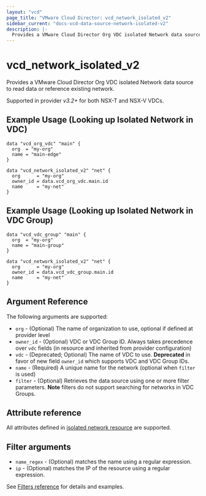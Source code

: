 ```yaml
---
layout: "vcd"
page_title: "VMware Cloud Director: vcd_network_isolated_v2"
sidebar_current: "docs-vcd-data-source-network-isolated-v2"
description: |-
  Provides a VMware Cloud Director Org VDC isolated Network data source to read data or reference existing network.
---
```


# vcd\_network\_isolated\_v2

Provides a VMware Cloud Director Org VDC isolated Network data source to read data or reference existing network.

Supported in provider *v3.2+* for both NSX-T and NSX-V VDCs.

## Example Usage (Looking up Isolated Network in VDC)

```hcl
data "vcd_org_vdc" "main" {
  org  = "my-org"
  name = "main-edge"
}

data "vcd_network_isolated_v2" "net" {
  org      = "my-org"
  owner_id = data.vcd_org_vdc.main.id
  name     = "my-net"
}
```

## Example Usage (Looking up Isolated Network in VDC Group)

```hcl
data "vcd_vdc_group" "main" {
  org  = "my-org"
  name = "main-group"
}

data "vcd_network_isolated_v2" "net" {
  org      = "my-org"
  owner_id = data.vcd_vdc_group.main.id
  name     = "my-net"
}
```

## Argument Reference

The following arguments are supported:

* `org` - (Optional) The name of organization to use, optional if defined at provider level
* `owner_id` - (Optional) VDC or VDC Group ID. Always takes precedence over `vdc` fields (in resource
and inherited from provider configuration)
* `vdc` - (Deprecated; Optional) The name of VDC to use. **Deprecated**  in favor of new field
  `owner_id` which supports VDC and VDC Group IDs.
* `name` - (Required) A unique name for the network (optional when `filter` is used)
* `filter` - (Optional) Retrieves the data source using one or more filter parameters. **Note**
  filters do not support searching for networks in VDC Groups.

## Attribute reference

All attributes defined in [isolated network resource](/providers/vmware/vcd/latest/docs/resources/network_isolated_v2#attribute-reference) are supported.

## Filter arguments

* `name_regex` - (Optional) matches the name using a regular expression.
* `ip` - (Optional) matches the IP of the resource using a regular expression.

See [Filters reference](/providers/vmware/vcd/latest/docs/guides/data_source_filters) for details and examples.
